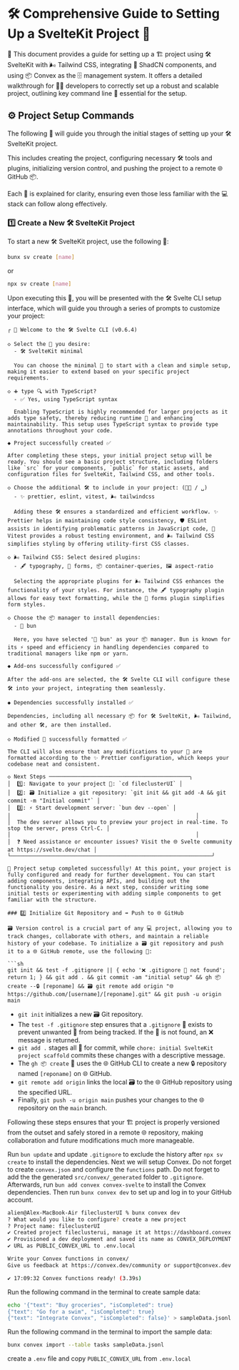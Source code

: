 # 🛠️ Comprehensive Guide to Setting Up a SvelteKit Project 🚀

📄 This document provides a guide for setting up a 🏗️ project using 🛠️ SvelteKit with 🌬️ Tailwind CSS, integrating 🧩 ShadCN components, and using 📦 Convex as the 🗄️ management system. It offers a detailed walkthrough for 👨‍💻 developers to correctly set up a robust and scalable project, outlining key command line 📝 essential for the setup.

## ⚙️ Project Setup Commands

The following 📝 will guide you through the initial stages of setting up your 🛠️ SvelteKit project.

This includes creating the project, configuring necessary 🛠️ tools and plugins, initializing version control, and pushing the project to a remote 🌐 GitHub 📦.

Each 📝 is explained for clarity, ensuring even those less familiar with the 💻 stack can follow along effectively.

### 1️⃣ Create a New 🛠️ SvelteKit Project

To start a new 🛠️ SvelteKit project, use the following 📝:

```sh
bunx sv create [name]
```

or

```sh
npx sv create [name]
```

Upon executing this 📝, you will be presented with the 🛠️ Svelte CLI setup interface, which will guide you through a series of prompts to customize your project:

````
┌ 👋 Welcome to the 🛠️ Svelte CLI (v0.6.4)

◇ Select the 🧩 you desire:
  - 🛠️ SvelteKit minimal

  You can choose the minimal 🧩 to start with a clean and simple setup, making it easier to extend based on your specific project requirements.

◇ ➕ type 🔍 with TypeScript?
  - ✅ Yes, using TypeScript syntax

  Enabling TypeScript is highly recommended for larger projects as it adds type safety, thereby reducing runtime 🐞 and enhancing maintainability. This setup uses TypeScript syntax to provide type annotations throughout your code.

◆ Project successfully created ✅

After completing these steps, your initial project setup will be ready. You should see a basic project structure, including folders like `src` for your components, `public` for static assets, and configuration files for SvelteKit, Tailwind CSS, and other tools.

◇ Choose the additional 🛠️ to include in your project: (🔽🔼 / ␣)
  - ✨ prettier, eslint, vitest, 🌬️ tailwindcss

  Adding these 🛠️ ensures a standardized and efficient workflow. ✨ Prettier helps in maintaining code style consistency, 🛡️ ESLint assists in identifying problematic patterns in JavaScript code, 🧪 Vitest provides a robust testing environment, and 🌬️ Tailwind CSS simplifies styling by offering utility-first CSS classes.

◇ 🌬️ Tailwind CSS: Select desired plugins:
  - 🖋️ typography, 📝 forms, 📦 container-queries, 🖼️ aspect-ratio

  Selecting the appropriate plugins for 🌬️ Tailwind CSS enhances the functionality of your styles. For instance, the 🖋️ typography plugin allows for easy text formatting, while the 📝 forms plugin simplifies form styles.

◇ Choose the 📦 manager to install dependencies:
  - 🍞 bun

  Here, you have selected '🍞 bun' as your 📦 manager. Bun is known for its ⚡ speed and efficiency in handling dependencies compared to traditional managers like npm or yarn.

◆ Add-ons successfully configured ✅

After the add-ons are selected, the 🛠️ Svelte CLI will configure these 🛠️ into your project, integrating them seamlessly.

◆ Dependencies successfully installed ✅

Dependencies, including all necessary 📦 for 🛠️ SvelteKit, 🌬️ Tailwind, and other 🛠️, are then installed.

◇ Modified 📄 successfully formatted ✅

The CLI will also ensure that any modifications to your 📄 are formatted according to the ✨ Prettier configuration, which keeps your codebase neat and consistent.

◇ Next Steps ────────────────────────────────────────────╮
│  1️⃣: Navigate to your project 📂: `cd fileclusterUI` │
│  2️⃣: 🗃️ Initialize a git repository: `git init && git add -A && git commit -m "Initial commit"` │
│  3️⃣: ⚡ Start development server: `bun dev --open` │
│                                                          │
│  The dev server allows you to preview your project in real-time. To stop the server, press Ctrl-C. │
│                                                          │
│  ❓ Need assistance or encounter issues? Visit the 🌐 Svelte community at https://svelte.dev/chat │
└───────────────────────────────────────────────────────────────╯

🎉 Project setup completed successfully! At this point, your project is fully configured and ready for further development. You can start adding components, integrating APIs, and building out the functionality you desire. As a next step, consider writing some initial tests or experimenting with adding simple components to get familiar with the structure.

### 2️⃣ Initialize Git Repository and ➡️ Push to 🌐 GitHub

🗃️ Version control is a crucial part of any 💻 project, allowing you to track changes, collaborate with others, and maintain a reliable history of your codebase. To initialize a 🗃️ git repository and push it to a 🌐 GitHub remote, use the following 📝:

```sh
git init && test -f .gitignore || { echo '❌ .gitignore 📄 not found'; return 1; } && git add . && git commit -am "initial setup" && gh 📦 create --🔒 [reponame] && 🗃️ git remote add origin "🌐 https://github.com/[username]/[reponame].git" && git push -u origin main
````

- `git init` initializes a new 🗃️ Git repository.
- The `test -f .gitignore` step ensures that a `.gitignore` 📄 exists to prevent unwanted 📄 from being tracked. If the 📄 is not found, an ❌ message is returned.
- `git add .` stages all 📄 for commit, while `chore: initial SvelteKit project scaffold` commits these changes with a descriptive message.
- The `gh 📦 create` 📝 uses the 🌐 GitHub CLI to create a new 🔒 repository named `[reponame]` on 🌐 GitHub.
- `git remote add origin` links the local 🗃️ to the 🌐 GitHub repository using the specified URL.
- Finally, `git push -u origin main` pushes your changes to the 🌐 repository on the `main` branch.

Following these steps ensures that your 🏗️ project is properly versioned from the outset and safely stored in a remote 🌐 repository, making collaboration and future modifications much more manageable.

Run `bun update` and update `.gitignore` to exclude the history after `npx sv create` to install the dependencies.
Next we will setup Convex.
Do not forget to create `convex.json` and configure the `functions` path.
Do not forget to add the the generated `src/convex/_generated` folder to `.gitignore`.
Afterwards, run `bun add convex convex-svelte` to install the Convex dependencies. Then run `bunx convex dev` to set up and log in to your GitHub account.

```sh
alien@Alex-MacBook-Air fileclusterUI % bunx convex dev
? What would you like to configure? create a new project
? Project name: fileclusterUI
✔ Created project fileclusterui, manage it at https://dashboard.convex.dev/t/alexander-strasser/fileclusterui
✔ Provisioned a dev deployment and saved its name as CONVEX_DEPLOYMENT to .env.local
✔ URL as PUBLIC_CONVEX_URL to .env.local

Write your Convex functions in convex/
Give us feedback at https://convex.dev/community or support@convex.dev

✔ 17:09:32 Convex functions ready! (3.39s)
```

Run the following command in the terminal to create sample data:

```sh
echo '{"text": "Buy groceries", "isCompleted": true}
{"text": "Go for a swim", "isCompleted": true}
{"text": "Integrate Convex", "isCompleted": false}' > sampleData.jsonl
```

Run the following command in the terminal to import the sample data:

```sh
bunx convex import --table tasks sampleData.jsonl
```

create a `.env` file and copy `PUBLIC_CONVEX_URL` from `.env.local`
